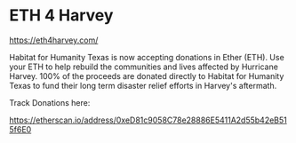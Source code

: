# ETH 4 Harvey

https://eth4harvey.com/

Habitat for Humanity Texas is now accepting donations in Ether (ETH).
Use your ETH to help rebuild the communities and lives affected by Hurricane Harvey.
100% of the proceeds are donated directly to Habitat for Humanity Texas to
fund their long term disaster relief efforts in Harvey's aftermath.

Track Donations here:

https://etherscan.io/address/0xeD81c9058C78e28886E5411A2d55b42eB515f6E0